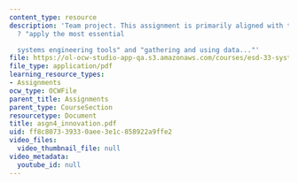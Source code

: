 ```yaml
---
content_type: resource
description: 'Team project. This assignment is primarily aligned with the objectives
  ? "apply the most essential

  systems engineering tools" and "gathering and using data..."'
file: https://ol-ocw-studio-app-qa.s3.amazonaws.com/courses/esd-33-systems-engineering-summer-2004/ff8c807339330aee3e1c858922a9ffe2_asgn4_innovation.pdf
file_type: application/pdf
learning_resource_types:
- Assignments
ocw_type: OCWFile
parent_title: Assignments
parent_type: CourseSection
resourcetype: Document
title: asgn4_innovation.pdf
uid: ff8c8073-3933-0aee-3e1c-858922a9ffe2
video_files:
  video_thumbnail_file: null
video_metadata:
  youtube_id: null
---
```

